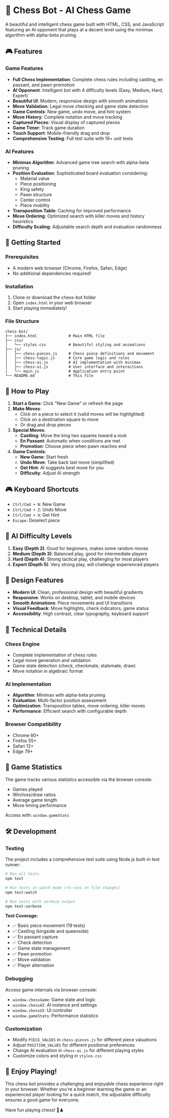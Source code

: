 # 🤖 Chess Bot - AI Chess Game

A beautiful and intelligent chess game built with HTML, CSS, and JavaScript featuring an AI opponent that plays at a decent level using the minimax algorithm with alpha-beta pruning.

## 🎮 Features

### Game Features
- **Full Chess Implementation**: Complete chess rules including castling, en passant, and pawn promotion
- **AI Opponent**: Intelligent bot with 4 difficulty levels (Easy, Medium, Hard, Expert)
- **Beautiful UI**: Modern, responsive design with smooth animations
- **Move Validation**: Legal move checking and game state detection
- **Game Controls**: New game, undo move, and hint system
- **Move History**: Complete notation and move tracking
- **Captured Pieces**: Visual display of captured pieces
- **Game Timer**: Track game duration
- **Touch Support**: Mobile-friendly drag and drop
- **Comprehensive Testing**: Full test suite with 19+ unit tests

### AI Features
- **Minimax Algorithm**: Advanced game tree search with alpha-beta pruning
- **Position Evaluation**: Sophisticated board evaluation considering:
  - Material value
  - Piece positioning
  - King safety
  - Pawn structure
  - Center control
  - Piece mobility
- **Transposition Table**: Caching for improved performance
- **Move Ordering**: Optimized search with killer moves and history heuristics
- **Difficulty Scaling**: Adjustable search depth and evaluation randomness

## 🚀 Getting Started

### Prerequisites
- A modern web browser (Chrome, Firefox, Safari, Edge)
- No additional dependencies required!

### Installation
1. Clone or download the chess-bot folder
2. Open `index.html` in your web browser
3. Start playing immediately!

### File Structure
```
chess-bot/
├── index.html              # Main HTML file
├── css/
│   └── styles.css          # Beautiful styling and animations
├── js/
│   ├── chess-pieces.js     # Chess piece definitions and movement
│   ├── chess-logic.js      # Core game logic and rules
│   ├── chess-ai.js         # AI implementation with minimax
│   ├── chess-ui.js         # User interface and interactions
│   └── main.js             # Application entry point
└── README.md               # This file
```

## 🎯 How to Play

1. **Start a Game**: Click "New Game" or refresh the page
2. **Make Moves**: 
   - Click on a piece to select it (valid moves will be highlighted)
   - Click on a destination square to move
   - Or drag and drop pieces
3. **Special Moves**:
   - **Castling**: Move the king two squares toward a rook
   - **En Passant**: Automatic when conditions are met
   - **Promotion**: Choose piece when pawn reaches end
4. **Game Controls**:
   - **New Game**: Start fresh
   - **Undo Move**: Take back last move (simplified)
   - **Get Hint**: AI suggests best move for you
   - **Difficulty**: Adjust AI strength

## 🎮 Keyboard Shortcuts

- `Ctrl/Cmd + N`: New Game
- `Ctrl/Cmd + Z`: Undo Move
- `Ctrl/Cmd + H`: Get Hint
- `Escape`: Deselect piece

## 🤖 AI Difficulty Levels

1. **Easy (Depth 2)**: Good for beginners, makes some random moves
2. **Medium (Depth 3)**: Balanced play, good for intermediate players
3. **Hard (Depth 4)**: Strong tactical play, challenging for most players
4. **Expert (Depth 5)**: Very strong play, will challenge experienced players

## 🎨 Design Features

- **Modern UI**: Clean, professional design with beautiful gradients
- **Responsive**: Works on desktop, tablet, and mobile devices
- **Smooth Animations**: Piece movements and UI transitions
- **Visual Feedback**: Move highlights, check indicators, game status
- **Accessibility**: High contrast, clear typography, keyboard support

## 🔧 Technical Details

### Chess Engine
- Complete implementation of chess rules
- Legal move generation and validation
- Game state detection (check, checkmate, stalemate, draw)
- Move notation in algebraic format

### AI Implementation
- **Algorithm**: Minimax with alpha-beta pruning
- **Evaluation**: Multi-factor position assessment
- **Optimization**: Transposition tables, move ordering, killer moves
- **Performance**: Efficient search with configurable depth

### Browser Compatibility
- Chrome 60+
- Firefox 55+
- Safari 12+
- Edge 79+

## 🎯 Game Statistics

The game tracks various statistics accessible via the browser console:
- Games played
- Win/loss/draw ratios
- Average game length
- Move timing performance

Access with: `window.gameStats`

## 🛠️ Development

### Testing
The project includes a comprehensive test suite using Node.js built-in test runner:

```bash
# Run all tests
npm test

# Run tests in watch mode (re-runs on file changes)
npm test:watch

# Run tests with verbose output
npm test:verbose
```

**Test Coverage:**
- ✅ Basic piece movement (19 tests)
- ✅ Castling (kingside and queenside)
- ✅ En passant capture
- ✅ Check detection
- ✅ Game state management
- ✅ Pawn promotion
- ✅ Move validation
- ✅ Player alternation

### Debugging
Access game internals via browser console:
- `window.chessGame`: Game state and logic
- `window.chessAI`: AI instance and settings
- `window.chessUI`: UI controller
- `window.gameStats`: Performance statistics

### Customization
- Modify `PIECE_VALUES` in `chess-pieces.js` for different piece valuations
- Adjust `POSITION_VALUES` for different positional preferences
- Change AI evaluation in `chess-ai.js` for different playing styles
- Customize colors and styling in `styles.css`

## 🎉 Enjoy Playing!

This chess bot provides a challenging and enjoyable chess experience right in your browser. Whether you're a beginner learning the game or an experienced player looking for a quick match, the adjustable difficulty ensures a good game for everyone.

Have fun playing chess! 🎯♟️

